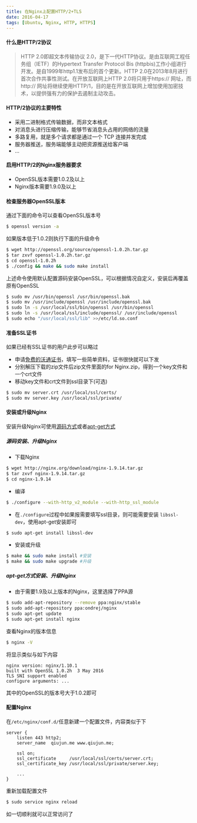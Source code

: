 ```yaml
---
title: 在Nginx上配置HTTP/2+TLS
date: 2016-04-17
tags: [Ubuntu, Nginx, HTTP, HTTPS]
---
```


#### **什么是HTTP/2协议**

> HTTP 2.0即超文本传输协议 2.0，是下一代HTTP协议。是由互联网工程任务组（IETF）的Hypertext Transfer Protocol Bis (httpbis)工作小组进行开发。是自1999年http1.1发布后的首个更新。HTTP 2.0在2013年8月进行首次合作共事性测试。在开放互联网上HTTP 2.0将只用于https:// 网址，而 http:// 网址将继续使用HTTP/1，目的是在开放互联网上增加使用加密技术，以提供强有力的保护去遏制主动攻击。

#### **HTTP/2协议的主要特性**

* 采用二进制格式传输数据，而非文本格式
* 对消息头进行压缩传输，能够节省消息头占用的网络的流量
* 多路复用，就是多个请求都是通过一个 TCP 连接并发完成
* 服务器推送，服务端能够主动把资源推送给客户端
* ...

<!--more-->

#### **启用HTTP/2的Nginx服务器要求**

* OpenSSL版本需要1.0.2及以上
* Nginx版本需要1.9.0及以上

#### **检查服务器OpenSSL版本**

通过下面的命令可以查看OpenSSL版本号

```bash
$ openssl version -a
```

如果版本低于1.0.2则执行下面的升级命令

```bash
$ wget http://openssl.org/source/openssl-1.0.2h.tar.gz
$ tar zxvf openssl-1.0.2h.tar.gz
$ cd openssl-1.0.2h
$ ./config && make && sudo make install
```

上述命令使用默认配置源码安装OpenSSL，可以根据情况自定义，安装后再覆盖原有OpenSSL

```bash
$ sudo mv /usr/bin/openssl /usr/bin/openssl.bak
$ sudo mv /usr/include/openssl /usr/include/openssl.bak
$ sudo ln -s /usr/local/ssl/bin/openssl /usr/bin/openssl
$ sudo ln -s /usr/local/ssl/include/openssl/ /usr/include/openssl
$ sudo echo "/usr/local/ssl/lib" >>/etc/ld.so.conf
```

#### **准备SSL证书**

如果已经有SSL证书的用户此步可以略过

* 申请[免费的沃通证书](https://buy.wosign.com/FreeSSL.html)，填写一些简单资料，证书很快就可以下发
* 分别解压下载的zip文件后zip文件里面的for Nginx.zip，得到一个key文件和一个crt文件
* 移动key文件和crt文件到ssl目录下(可选)

```bash
$ sudo mv server.crt /usr/local/ssl/certs/
$ sudo mv server.key /usr/local/ssl/private/
```

#### **安装或升级Nginx**

安装升级Nginx可使用[源码方式](#源码安装、升级Nginx)或者[apt-get方式](#apt-get方式安装、升级Nginx)

##### **源码安装、升级Nginx**

* 下载Nginx

```bash
$ wget http://nginx.org/download/nginx-1.9.14.tar.gz
$ tar zxvf nginx-1.9.14.tar.gz
$ cd nginx-1.9.14
```

* 编译

```bash
$ ./configure --with-http_v2_module --with-http_ssl_module
```

* 在`./configure`过程中如果报需要填写ssl目录，则可能需要安装 `libssl-dev`，使用apt-get安装即可

```bash
$ sudo apt-get install libssl-dev
```

* 安装或升级

```bash
$ make && sudo make install #安装
$ make && sudo make upgrade #升级
```

##### **apt-get方式安装、升级Nginx**

* 由于需要1.9及以上版本的Nginx，这里选择了PPA源

```bash
$ sudo add-apt-repository --remove ppa:nginx/stable
$ sudo add-apt-repository ppa:ondrej/nginx
$ sudo apt-get update
$ sudo apt-get install nginx
```

查看Nginx的版本信息

```bash
$ nginx -V
```

将显示类似与如下内容

```
nginx version: nginx/1.10.1
built with OpenSSL 1.0.2h  3 May 2016
TLS SNI support enabled
configure arguments: ...
```

其中的OpenSSL的版本号大于1.0.2即可

#### **配置Nginx**

在`/etc/nginx/conf.d/`任意新建一个配置文件，内容类似于下

```nginx
server {
    listen 443 http2;
    server_name  qiujun.me www.qiujun.me;

    ssl on;
    ssl_certificate     /usr/local/ssl/certs/server.crt;
    ssl_certificate_key /usr/local/ssl/private/server.key;

    ...
}
```

重新加载配置文件

```bash
$ sudo service nginx reload
```

如一切顺利就可以正常访问了
